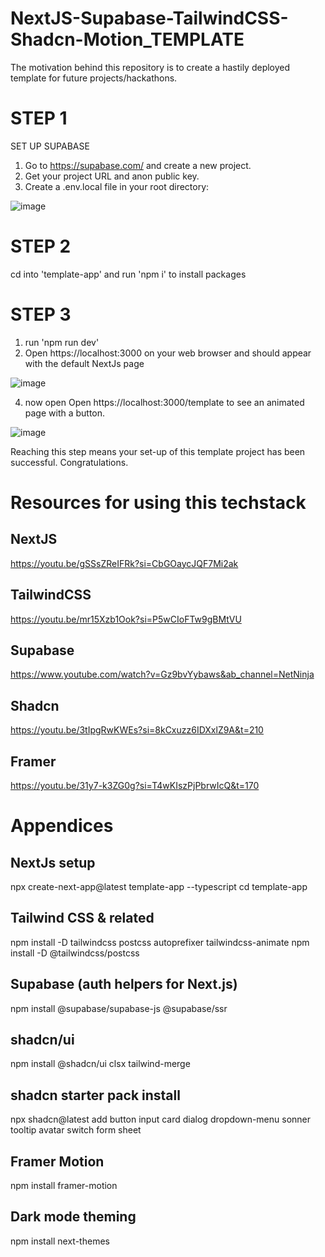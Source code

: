 # NextJS-Supabase-TailwindCSS-Shadcn-Motion_TEMPLATE
The motivation behind this repository is to create a hastily deployed template for future projects/hackathons. 

# STEP 1
SET UP SUPABASE
1. Go to https://supabase.com/ and create a new project.
2. Get your project URL and anon public key.
3. Create a .env.local file in your root directory:

![image](https://github.com/user-attachments/assets/18bf7448-7d9f-43a4-a87b-b587452f1cee)


# STEP 2
cd into 'template-app' and run 'npm i' to install packages

# STEP 3
1. run 'npm run dev'
2. Open https://localhost:3000 on your web browser and should appear with the default NextJs page

![image](https://github.com/user-attachments/assets/54d141b9-b764-43ec-ba96-2fcc90211a95)

4. now open Open https://localhost:3000/template to see an animated page with a button.

![image](https://github.com/user-attachments/assets/e7413a79-f07e-4ef4-95b8-8108f0f199fb)


Reaching this step means your set-up of this template project has been successful. Congratulations.




# Resources for using this techstack
## NextJS
https://youtu.be/gSSsZReIFRk?si=CbGOaycJQF7Mi2ak
## TailwindCSS
https://youtu.be/mr15Xzb1Ook?si=P5wCIoFTw9gBMtVU
## Supabase
https://www.youtube.com/watch?v=Gz9bvYybaws&ab_channel=NetNinja
## Shadcn
https://youtu.be/3tIpgRwKWEs?si=8kCxuzz6IDXxlZ9A&t=210
## Framer 
https://youtu.be/31y7-k3ZG0g?si=T4wKIszPjPbrwIcQ&t=170







# Appendices

## NextJs setup
npx create-next-app@latest template-app --typescript
cd template-app

## Tailwind CSS & related
npm install -D tailwindcss postcss autoprefixer tailwindcss-animate
npm install -D @tailwindcss/postcss

## Supabase (auth helpers for Next.js)
npm install @supabase/supabase-js @supabase/ssr

## shadcn/ui
npm install @shadcn/ui clsx tailwind-merge
## shadcn starter pack install
npx shadcn@latest add button input card dialog dropdown-menu sonner tooltip avatar switch form sheet

## Framer Motion
npm install framer-motion

## Dark mode theming
npm install next-themes
